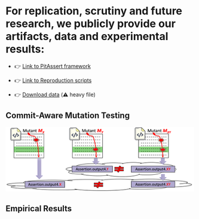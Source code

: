 # For replication, scrutiny and future research, we publicly provide our artifacts, data and experimental results:

* 👉 [Link to PitAssert framework](https://github.com/Ojda22/pitest/tree/pit-SOM-RM-AssertCache)
* 👉 [Link to Reproduction scripts](https://github.com/Ojda22/study_I)

* 👉 [Download data](https://drive.google.com/file/d/1SNdo7-XZRXfUNuqCH867HoJGwuNIkPU2/view?usp=sharing) (⚠️ heavy file) 

## Commit-Aware Mutation Testing

<p float="center">
  <img src="./data/figures/Approach_figure_example_v3.png" title="Approach"/>
</p>

## Empirical Results

